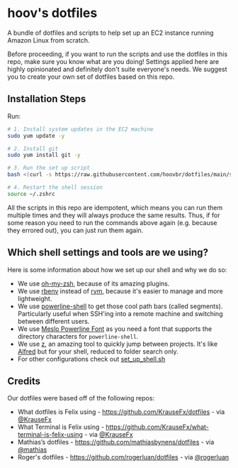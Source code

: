 # hoov's dotfiles

A bundle of dotfiles and scripts to help set up an EC2 instance running Amazon Linux from scratch.

Before proceeding, if you want to run the scripts and use the dotfiles in this repo, make sure you know what are you doing! Settings applied here are highly opinionated and definitely don't suite everyone's needs. We suggest you to create your own set of dotfiles based on this repo.

## Installation Steps

Run:

```sh
# 1. Install system updates in the EC2 machine
sudo yum update -y

# 2. Install git
sudo yum install git -y

# 3. Run the set up script
bash <(curl -s https://raw.githubusercontent.com/hoovbr/dotfiles/main/set_up.sh)

# 4. Restart the shell session
source ~/.zshrc
```

All the scripts in this repo are idempotent, which means you can run them multiple times and they will always produce the same results. Thus, if for some reason you need to run the commands above again (e.g. because they errored out), you can just run them again.

## Which shell settings and tools are we using?

Here is some information about how we set up our shell and why we do so:

- We use [oh-my-zsh](https://github.com/ohmyzsh/ohmyzsh), because of its amazing plugins.
- We use [rbenv](https://github.com/rbenv/rbenv) instead of [rvm](https://rvm.io/), because it's easier to manage and more lightweight.
- We use [powerline-shell](https://github.com/milkbikis/powerline-shell) to get those cool path bars (called segments). Particularly useful when SSH'ing into a remote machine and switching between different users.
- We use [Meslo Powerline Font](https://github.com/powerline/fonts/blob/master/Meslo%20Slashed/Meslo%20LG%20M%20Regular%20for%20Powerline.ttf) as you need a font that supports the directory characters for `powerline-shell`.
- We use [z](https://github.com/rupa/z), an amazing tool to quickly jump between projects. It's like [Alfred](https://www.alfredapp.com/) but for your shell, reduced to folder search only.
- For other configurations check out [set_up_shell.sh](/set_up_shell.sh)

## Credits

Our dotfiles were based off of the following repos:

- What dotfiles is Felix using - https://github.com/KrauseFx/dotfiles - via [@KrauseFx](https://twitter.com/krausefx)
- What Terminal is Felix using - https://github.com/KrauseFx/what-terminal-is-felix-using - via [@KrauseFx](https://twitter.com/krausefx)
- Mathias’s dotfiles - https://github.com/mathiasbynens/dotfiles - via [@mathias](https://twitter.com/mathias)
- Roger's dotfiles - https://github.com/rogerluan/dotfiles - via [@rogerluan](https://twitter.com/rogerluan_)
